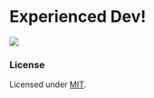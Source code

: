 [mit]: http://www.opensource.org/licenses/mit-license.php
[repo]: https://github.com/ghostcommander0102/ghostcommander0102/
[demo]: https://binance-theme.herokuapp.com//
[vue]: https://github.com/vuejs/vue
[node]: https://nodejs.org/

# Experienced Dev!

![](https://visitor-badge.glitch.me/badge?page_id=ghostcommander0102.ghostcommander0102)


### License

Licensed under [MIT][mit].
